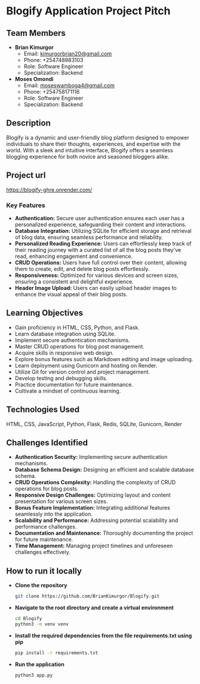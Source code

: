 # Blogify Application Project Pitch

## Team Members
- **Brian Kimurgor**
  - Email: kimurgorbrian20@gmail.com
  - Phone: +254748983103
  - Role: Software Engineer
  - Specialization: Backend
- **Moses Omondi**
  - Email: moseswamboga4@gmail.com
  - Phone: +254758171116
  - Role: Software Engineer
  - Specialization: Backend

## Description
Blogify is a dynamic and user-friendly blog platform designed to empower individuals to share their thoughts, experiences, and expertise with the world. With a sleek and intuitive interface, Blogify offers a seamless blogging experience for both novice and seasoned bloggers alike.

## Project url
https://blogify-ghre.onrender.com/

### Key Features
- **Authentication:** Secure user authentication ensures each user has a personalized experience, safeguarding their content and interactions.
- **Database Integration:** Utilizing SQLite for efficient storage and retrieval of blog data, ensuring seamless performance and reliability.
- **Personalized Reading Experience:** Users can effortlessly keep track of their reading journey with a curated list of all the blog posts they've read, enhancing engagement and convenience.
- **CRUD Operations:** Users have full control over their content, allowing them to create, edit, and delete blog posts effortlessly.
- **Responsiveness:** Optimized for various devices and screen sizes, ensuring a consistent and delightful experience.
- **Header Image Upload:** Users can easily upload header images to enhance the visual appeal of their blog posts.

## Learning Objectives
- Gain proficiency in HTML, CSS, Python, and Flask.
- Learn database integration using SQLite.
- Implement secure authentication mechanisms.
- Master CRUD operations for blog post management.
- Acquire skills in responsive web design.
- Explore bonus features such as Markdown editing and image uploading.
- Learn deployment using Gunicorn and hosting on Render.
- Utilize Git for version control and project management.
- Develop testing and debugging skills.
- Practice documentation for future maintenance.
- Cultivate a mindset of continuous learning.

## Technologies Used
HTML, CSS, JavaScript, Python, Flask, Redis, SQLite, Gunicorn, Render

## Challenges Identified
- **Authentication Security:** Implementing secure authentication mechanisms.
- **Database Schema Design:** Designing an efficient and scalable database schema.
- **CRUD Operations Complexity:** Handling the complexity of CRUD operations for blog posts.
- **Responsive Design Challenges:** Optimizing layout and content presentation for various screen sizes.
- **Bonus Feature Implementation:** Integrating additional features seamlessly into the application.
- **Scalability and Performance:** Addressing potential scalability and performance challenges.
- **Documentation and Maintenance:** Thoroughly documenting the project for future maintenance.
- **Time Management:** Managing project timelines and unforeseen challenges effectively.

## How to run it locally

- **Clone the repository**
    ```bash
    git clone https://github.com/BrianKimurgor/Blogify.git
    ```

- **Navigate to the root directory and create a virtual environment**
    ```bash
    cd Blogify
    python3 -m venv venv
    ```

- **Install the required dependencies from the file requirements.txt using pip**
    ```bash
    pip install -r requirements.txt
    ```

- **Run the application**
    ```bash
    python3 app.py
    ```
